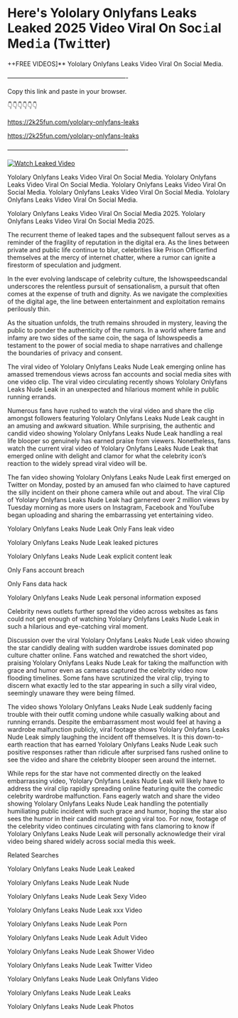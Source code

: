 # Here's Yololary Onlyfans Leaks Leaked 2025 Video Viral On Soc𝚒al Med𝚒a (Tw𝚒tter)

++FREE VIDEOS]** Yololary Onlyfans Leaks Video Viral On Social Media.

———————————————————-

Copy this link and paste in your browser.

👇👇👇👇👇👇

https://2k25fun.com/yololary-onlyfans-leaks

https://2k25fun.com/yololary-onlyfans-leaks

———————————————————-

[![Watch Leaked Video](https://miro.medium.com/v2/resize:fit:828/format:webp/1*cilzJN44JGOrTw9NJCrNHA.gif "Watch Leaked Video")](https://2k25fun.com/yololary-onlyfans-leaks)

Yololary Onlyfans Leaks Video Viral On Social Media. Yololary Onlyfans Leaks Video Viral On Social Media. Yololary Onlyfans Leaks Video Viral On Social Media. Yololary Onlyfans Leaks Video Viral On Social Media. Yololary Onlyfans Leaks Video Viral On Social Media.

Yololary Onlyfans Leaks Video Viral On Social Media 2025. Yololary Onlyfans Leaks Video Viral On Social Media 2025.

The recurrent theme of leaked tapes and the subsequent fallout serves as a reminder of the fragility of reputation in the digital era. As the lines between private and public life continue to blur, celebrities like Prison Officerfind themselves at the mercy of internet chatter, where a rumor can ignite a firestorm of speculation and judgment.

In the ever evolving landscape of celebrity culture, the Ishowspeedscandal underscores the relentless pursuit of sensationalism, a pursuit that often comes at the expense of truth and dignity. As we navigate the complexities of the digital age, the line between entertainment and exploitation remains perilously thin.

As the situation unfolds, the truth remains shrouded in mystery, leaving the public to ponder the authenticity of the rumors. In a world where fame and infamy are two sides of the same coin, the saga of Ishowspeedis a testament to the power of social media to shape narratives and challenge the boundaries of privacy and consent.

The viral video of Yololary Onlyfans Leaks Nude Leak emerging online has amassed tremendous views across fan accounts and social media sites with one video clip. The viral video circulating recently shows Yololary Onlyfans Leaks Nude Leak in an unexpected and hilarious moment while in public running errands.

Numerous fans have rushed to watch the viral video and share the clip amongst followers featuring Yololary Onlyfans Leaks Nude Leak caught in an amusing and awkward situation. While surprising, the authentic and candid video showing Yololary Onlyfans Leaks Nude Leak handling a real life blooper so genuinely has earned praise from viewers. Nonetheless, fans watch the current viral video of Yololary Onlyfans Leaks Nude Leak that emerged online with delight and clamor for what the celebrity icon’s reaction to the widely spread viral video will be.

The fan video showing Yololary Onlyfans Leaks Nude Leak first emerged on Twitter on Monday, posted by an amused fan who claimed to have captured the silly incident on their phone camera while out and about. The viral Clip of Yololary Onlyfans Leaks Nude Leak had garnered over 2 million views by Tuesday morning as more users on Instagram, Facebook and YouTube began uploading and sharing the embarrassing yet entertaining video.

Yololary Onlyfans Leaks Nude Leak Only Fans leak video

Yololary Onlyfans Leaks Nude Leak leaked pictures

Yololary Onlyfans Leaks Nude Leak explicit content leak

Only Fans account breach

Only Fans data hack

Yololary Onlyfans Leaks Nude Leak personal information exposed

Celebrity news outlets further spread the video across websites as fans could not get enough of watching Yololary Onlyfans Leaks Nude Leak in such a hilarious and eye-catching viral moment.

Discussion over the viral Yololary Onlyfans Leaks Nude Leak video showing the star candidly dealing with sudden wardrobe issues dominated pop culture chatter online. Fans watched and rewatched the short video, praising Yololary Onlyfans Leaks Nude Leak for taking the malfunction with grace and humor even as cameras captured the celebrity video now flooding timelines. Some fans have scrutinized the viral clip, trying to discern what exactly led to the star appearing in such a silly viral video, seemingly unaware they were being filmed.

The video shows Yololary Onlyfans Leaks Nude Leak suddenly facing trouble with their outfit coming undone while casually walking about and running errands. Despite the embarrassment most would feel at having a wardrobe malfunction publicly, viral footage shows Yololary Onlyfans Leaks Nude Leak simply laughing the incident off themselves. It is this down-to-earth reaction that has earned Yololary Onlyfans Leaks Nude Leak such positive responses rather than ridicule after surprised fans rushed online to see the video and share the celebrity blooper seen around the internet.

While reps for the star have not commented directly on the leaked embarrassing video, Yololary Onlyfans Leaks Nude Leak will likely have to address the viral clip rapidly spreading online featuring quite the comedic celebrity wardrobe malfunction. Fans eagerly watch and share the video showing Yololary Onlyfans Leaks Nude Leak handling the potentially humiliating public incident with such grace and humor, hoping the star also sees the humor in their candid moment going viral too. For now, footage of the celebrity video continues circulating with fans clamoring to know if Yololary Onlyfans Leaks Nude Leak will personally acknowledge their viral video being shared widely across social media this week.

Related Searches

Yololary Onlyfans Leaks Nude Leak Leaked

Yololary Onlyfans Leaks Nude Leak Nude

Yololary Onlyfans Leaks Nude Leak Sexy Video

Yololary Onlyfans Leaks Nude Leak xxx Video

Yololary Onlyfans Leaks Nude Leak Porn

Yololary Onlyfans Leaks Nude Leak Adult Video

Yololary Onlyfans Leaks Nude Leak Shower Video

Yololary Onlyfans Leaks Nude Leak Twitter Video

Yololary Onlyfans Leaks Nude Leak Onlyfans Video

Yololary Onlyfans Leaks Nude Leak Leaks

Yololary Onlyfans Leaks Nude Leak Photos
